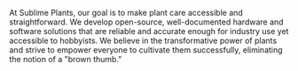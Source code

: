 At Sublime Plants, our goal is to make plant care accessible and straightforward. We develop open-source, well-documented hardware and software solutions that are reliable and accurate enough for industry use yet accessible to hobbyists. We believe in the transformative power of plants and strive to empower everyone to cultivate them successfully, eliminating the notion of a "brown thumb."
